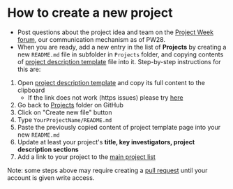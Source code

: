 # How to create a new project

- Post questions about the project idea and team on the [Project Week forum][forum], our communication mechanism as of PW28.
- When you are ready, add a new entry in the list of **Projects** by creating a new `README.md` file in subfolder in `Projects` folder, and copying contents of [project description template][project-description-template] file into it. Step-by-step instructions for this are:

1. Open [project description template][project-description-template] and copy its full content to the clipboard
    * If the link does not work (https issues) please try [here](https://github.com/NA-MIC/ProjectWeek/blob/master/PW30_2019_GranCanaria/Projects/Template/README.md)
3. Go back to [Projects](https://github.com/NA-MIC/ProjectWeek/tree/master/PW38_2023_GranCanaria/Projects) folder on GitHub
4. Click on "Create new file" button
5. Type `YourProjectName/README.md`
6. Paste the previously copied content of project template page into your new `README.md`
7. Update at least your project's __title, key investigators, project description sections__
8. Add a link to your project to the [main project list](..#projects-how-to-add-a-new-project)

Note: some steps above may require creating a [pull request](https://help.github.com/articles/creating-a-pull-request/) until your account is given write access.

[forum]: https://discourse.slicer.org/c/community/project-week
[project-description-template]: https://raw.githubusercontent.com/NA-MIC/ProjectWeek/master/PW30_2019_GranCanaria/Projects/Template/README.md
